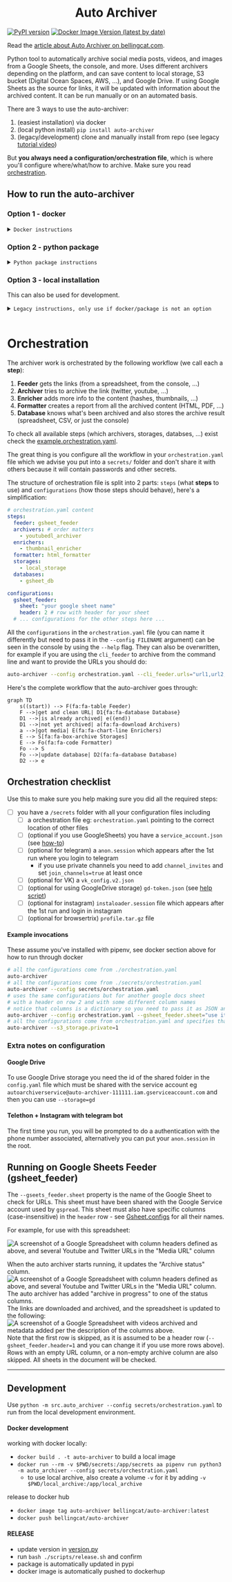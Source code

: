 <h1 align="center">Auto Archiver</h1>

[![PyPI version](https://badge.fury.io/py/auto-archiver.svg)](https://badge.fury.io/py/auto-archiver)
[![Docker Image Version (latest by date)](https://img.shields.io/docker/v/bellingcat/auto-archiver?label=version&logo=docker)](https://pypi.org/project/auto-archiver/)
<!-- ![Docker Pulls](https://img.shields.io/docker/pulls/bellingcat/auto-archiver) -->
<!-- [![PyPI download month](https://img.shields.io/pypi/dm/auto-archiver.svg)](https://pypi.python.org/pypi/auto-archiver/) -->
<!-- [![Documentation Status](https://readthedocs.org/projects/vk-url-scraper/badge/?version=latest)](https://vk-url-scraper.readthedocs.io/en/latest/?badge=latest) -->


Read the [article about Auto Archiver on bellingcat.com](https://www.bellingcat.com/resources/2022/09/22/preserve-vital-online-content-with-bellingcats-auto-archiver-tool/).


Python tool to automatically archive social media posts, videos, and images from a Google Sheets, the console, and more. Uses different archivers depending on the platform, and can save content to local storage, S3 bucket (Digital Ocean Spaces, AWS, ...), and Google Drive. If using Google Sheets as the source for links, it will be updated with information about the archived content. It can be run manually or on an automated basis.

There are 3 ways to use the auto-archiver:
1. (easiest installation) via docker
2. (local python install) `pip install auto-archiver`
3. (legacy/development) clone and manually install from repo (see legacy [tutorial video](https://youtu.be/VfAhcuV2tLQ))

But **you always need a configuration/orchestration file**, which is where you'll configure where/what/how to archive. Make sure you read [orchestration](#orchestration).


## How to run the auto-archiver

### Option 1 - docker

<details><summary><code>Docker instructions</code></summary>

[![dockeri.co](https://dockerico.blankenship.io/image/bellingcat/auto-archiver)](https://hub.docker.com/r/bellingcat/auto-archiver)

Docker works like a virtual machine running inside your computer, it isolates everything and makes installation simple. Since it is an isolated environment when you need to pass it your orchestration file or get downloaded media out of docker you will need to connect folders on your machine with folders inside docker with the `-v` volume flag.


1. install [docker](https://docs.docker.com/get-docker/)
2. pull the auto-archiver docker [image](https://hub.docker.com/r/bellingcat/auto-archiver) with `docker pull bellingcat/auto-archiver`
3. run the docker image locally in a container: `docker run --rm -v $PWD/secrets:/app/secrets -v $PWD/local_archive:/app/local_archive bellingcat/auto-archiver --config secrets/orchestration.yaml` breaking this command down:
   1. `docker run` tells docker to start a new container (an instance of the image)
   2. `--rm` makes sure this container is removed after execution (less garbage locally)
   3. `-v $PWD/secrets:/app/secrets` - your secrets folder
      1. `-v` is a volume flag which means a folder that you have on your computer will be connected to a folder inside the docker container
      2. `$PWD/secrets` points to a `secrets/` folder in your current working directory (where your console points to), we use this folder as a best practice to hold all the secrets/tokens/passwords/... you use
      3. `/app/secrets` points to the path the docker container where this image can be found
   4.  `-v $PWD/local_archive:/app/local_archive` - (optional) if you use local_storage
       1.  `-v` same as above, this is a volume instruction
       2.  `$PWD/local_archive` is a folder `local_archive/` in case you want to archive locally and have the files accessible outside docker
       3.  `/app/local_archive` is a folder inside docker that you can reference in your orchestration.yml file 

</details>

### Option 2 - python package

<details><summary><code>Python package instructions</code></summary>

1. make sure you have python 3.8 or higher installed
2. install the package `pip/pipenv/conda install auto-archiver`
3. test it's installed with `auto-archiver --help`
4. run it with your orchestration file and pass any flags you want in the command line `auto-archiver --config secrets/orchestration.yaml`
   1. if your orchestration file is inside a `secrets/` which we advise

</details>


### Option 3 - local installation
This can also be used for development.

<details><summary><code>Legacy instructions, only use if docker/package is not an option</code></summary>


Install the following locally:
1. [ffmpeg](https://www.ffmpeg.org/) must also be installed locally for this tool to work. 
2. [firefox](https://www.mozilla.org/en-US/firefox/new/) and [geckodriver](https://github.com/mozilla/geckodriver/releases) on a path folder like `/usr/local/bin`. 
3. [fonts-noto](https://fonts.google.com/noto) to deal with multiple unicode characters during selenium/geckodriver's screenshots: `sudo apt install fonts-noto -y`. 

Clone and run:
1. `git clone https://github.com/bellingcat/auto-archiver`
2. `pipenv install`
3. `pipenv run python -m src.auto_archiver --config secrets/orchestration.yaml`


</details><br/>

# Orchestration
The archiver work is orchestrated by the following workflow (we call each a **step**): 
1. **Feeder** gets the links (from a spreadsheet, from the console, ...)
2. **Archiver** tries to archive the link (twitter, youtube, ...)
3. **Enricher** adds more info to the content (hashes, thumbnails, ...)
4. **Formatter** creates a report from all the archived content (HTML, PDF, ...)
5. **Database** knows what's been archived and also stores the archive result (spreadsheet, CSV, or just the console)

To check all available steps (which archivers, storages, databses, ...) exist check the [example.orchestration.yaml](example.orchestration.yaml).

The great thing is you configure all the workflow in your `orchestration.yaml` file which we advise you put into a `secrets/` folder and don't share it with others because it will contain passwords and other secrets. 

The structure of orchestration file is split into 2 parts: `steps` (what **steps** to use) and `configurations` (how those steps should behave), here's a simplification:
```yaml
# orchestration.yaml content
steps:
  feeder: gsheet_feeder
  archivers: # order matters
    - youtubedl_archiver
  enrichers:
    - thumbnail_enricher
  formatter: html_formatter
  storages:
    - local_storage
  databases:
    - gsheet_db

configurations:
  gsheet_feeder:
    sheet: "your google sheet name"
    header: 2 # row with header for your sheet
  # ... configurations for the other steps here ...
```

All the `configurations` in the `orchestration.yaml` file (you can name it differently but need to pass it in the `--config FILENAME` argument) can be seen in the console by using the `--help` flag. They can also be overwritten, for example if you are using the `cli_feeder` to archive from the command line and want to provide the URLs you should do:

```bash
auto-archiver --config orchestration.yaml --cli_feeder.urls="url1,url2,url3"
```

Here's the complete workflow that the auto-archiver goes through:
```mermaid
graph TD
    s((start)) --> F(fa:fa-table Feeder)
    F -->|get and clean URL| D1{fa:fa-database Database}
    D1 -->|is already archived| e((end))
    D1 -->|not yet archived| a(fa:fa-download Archivers)
    a -->|got media| E(fa:fa-chart-line Enrichers)
    E --> S[fa:fa-box-archive Storages]
    E --> Fo(fa:fa-code Formatter)
    Fo --> S
    Fo -->|update database| D2(fa:fa-database Database)
    D2 --> e
```

## Orchestration checklist
Use this to make sure you help making sure you did all the required steps:
* [ ] you have a `/secrets` folder with all your configuration files including
  * [ ] a orchestration file eg: `orchestration.yaml` pointing to the correct location of other files
  * [ ] (optional if you use GoogleSheets) you have a `service_account.json` (see [how-to](https://gspread.readthedocs.io/en/latest/oauth2.html#for-bots-using-service-account))
  * [ ] (optional for telegram) a `anon.session` which appears after the 1st run where you login to telegram
    * if you use private channels you need to add `channel_invites` and set `join_channels=true` at least once
  * [ ] (optional for VK) a `vk_config.v2.json`
  * [ ] (optional for using GoogleDrive storage) `gd-token.json` (see [help script](scripts/create_update_gdrive_oauth_token.py))
  * [ ] (optional for instagram) `instaloader.session` file which appears after the 1st run and login in instagram
  * [ ] (optional for browsertrix) `profile.tar.gz` file

#### Example invocations
These assume you've installed with pipenv, see docker section above for how to run through docker

```bash
# all the configurations come from ./orchestration.yaml
auto-archiver
# all the configurations come from ./secrets/orchestration.yaml
auto-archiver --config secrets/orchestration.yaml
# uses the same configurations but for another google docs sheet 
# with a header on row 2 and with some different column names
# notice that columns is a dictionary so you need to pass it as JSON and it will override only the values provided
auto-archiver --config orchestration.yaml --gsheet_feeder.sheet="use it on another sheets doc" --gsheet_feeder.header=2 --gsheet_feeder.columns='{"url": "link"}'
# all the configurations come from orchestration.yaml and specifies that s3 files should be private
auto-archiver --s3_storage.private=1
```

### Extra notes on configuration
#### Google Drive
To use Google Drive storage you need the id of the shared folder in the `config.yaml` file which must be shared with the service account eg `autoarchiverservice@auto-archiver-111111.iam.gserviceaccount.com` and then you can use `--storage=gd`

#### Telethon + Instagram with telegram bot
The first time you run, you will be prompted to do a authentication with the phone number associated, alternatively you can put your `anon.session` in the root.


## Running on Google Sheets Feeder (gsheet_feeder)
The `--gseets_feeder.sheet` property is the name of the Google Sheet to check for URLs. 
This sheet must have been shared with the Google Service account used by `gspread`. 
This sheet must also have specific columns (case-insensitive) in the `header` row - see [Gsheet.configs](src/auto_archiver/utils/gsheet.py) for all their names.

For example, for use with this spreadsheet:

![A screenshot of a Google Spreadsheet with column headers defined as above, and several Youtube and Twitter URLs in the "Media URL" column](docs/demo-before.png)

When the auto archiver starts running, it updates the "Archive status" column.
![A screenshot of a Google Spreadsheet with column headers defined as above, and several Youtube and Twitter URLs in the "Media URL" column. The auto archiver has added "archive in progress" to one of the status columns.](docs/demo-progress.png)
The links are downloaded and archived, and the spreadsheet is updated to the following:
![A screenshot of a Google Spreadsheet with videos archived and metadata added per the description of the columns above.](docs/demo-after.png)
Note that the first row is skipped, as it is assumed to be a header row (`--gsheet_feeder.header=1` and you can change it if you use more rows above). Rows with an empty URL column, or a non-empty archive column are also skipped. All sheets in the document will be checked.


---
## Development
Use `python -m src.auto_archiver --config secrets/orchestration.yaml` to run from the local development environment.

#### Docker development
working with docker locally:
  * `docker build . -t auto-archiver` to build a local image
  * `docker run --rm -v $PWD/secrets:/app/secrets aa pipenv run python3 -m auto_archiver --config secrets/orchestration.yaml`
    * to use local archive, also create a volume `-v` for it by adding `-v $PWD/local_archive:/app/local_archive`


release to docker hub
  * `docker image tag auto-archiver bellingcat/auto-archiver:latest`
  * `docker push bellingcat/auto-archiver`

#### RELEASE
* update version in [version.py](src/auto_archiver/version.py)
* run `bash ./scripts/release.sh` and confirm
* package is automatically updated in pypi
* docker image is automatically pushed to dockerhup